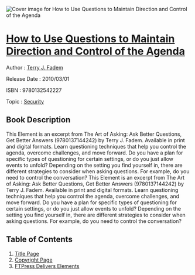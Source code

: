 ![Cover image for How to Use Questions to Maintain Direction and Control of the Agenda](https://imgdetail.ebookreading.net/cover/cover/security/EB9780132542227.jpg)

[How to Use Questions to Maintain Direction and Control of the Agenda](https://ebookreading.net/view/book/How+to+Use+Questions+to+Maintain+Direction+and+Control+of+the+Agenda-EB9780132542227_1.html "How to Use Questions to Maintain Direction and Control of the Agenda")
====================================================================================================================

Author : [Terry J. Fadem](https://ebookreading.net/search/author/Terry+J.+Fadem)

Release Date : 2010/03/01

ISBN : 9780132542227

Topic : [Security](https://ebookreading.net/search/category/security)

Book Description
-----------------

This Element is an excerpt from The Art of Asking: Ask Better Questions, Get Better Answers (9780137144242) by Terry J. Fadem. Available in print and digital formats.
Learn questioning techniques that help you control the agenda, overcome challenges, and move forward.
Do you have a plan for specific types of questioning for certain settings, or do you just allow events to unfold? Depending on the setting you find yourself in, there are different strategies to consider when asking questions. For example, do you need to control the conversation?
              This Element is an excerpt from The Art of Asking: Ask Better Questions, Get Better Answers (9780137144242) by Terry J. Fadem. Available in print and digital formats.
Learn questioning techniques that help you control the agenda, overcome challenges, and move forward.
Do you have a plan for specific types of questioning for certain settings, or do you just allow events to unfold? Depending on the setting you find yourself in, there are different strategies to consider when asking questions. For example, do you need to control the conversation?
              
Table of Contents
-----------------

1. [Title Page](https://ebookreading.net/view/book/How+to+Use+Questions+to+Maintain+Direction+and+Control+of+the+Agenda-EB9780132542227_2.html)
1. [Copyright Page](https://ebookreading.net/view/book/How+to+Use+Questions+to+Maintain+Direction+and+Control+of+the+Agenda-EB9780132542227_3.html)
1. [FTPress Delivers Elements](https://ebookreading.net/view/book/How+to+Use+Questions+to+Maintain+Direction+and+Control+of+the+Agenda-EB9780132542227_4.html)
